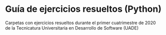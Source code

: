 # Guía de ejercicios resueltos (Python)
Carpetas con ejercicios resueltos durante el primer cuatrimestre de 2020 de la Tecnicatura Universitaria en Desarrollo de Software (UADE)
